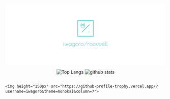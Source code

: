 <div id="main" style="display:flex; flex-direction: column; justify-content: center;">
    <img src="facebook_cover_photo_2.png">
    <p align="center">
        <img alt="Top Langs" height="150px"
            src="https://github-readme-stats.vercel.app/api/top-langs/?username=iwagoro&layout=compact&show_icons=true&theme=monokai" />
        <img alt="github stats" height="150px"
            src="https://github-readme-stats.vercel.app/api?username=iwagoro&theme=monokai&show_icons=ture" />
    </p>
    
    <img height="150px" src="https://github-profile-trophy.vercel.app/?username=iwagoro&theme=monokai&column=7">
</div>
